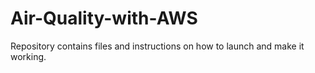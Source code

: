# Air-Quality-with-AWS
Repository contains files and instructions on how to launch and make it working.
